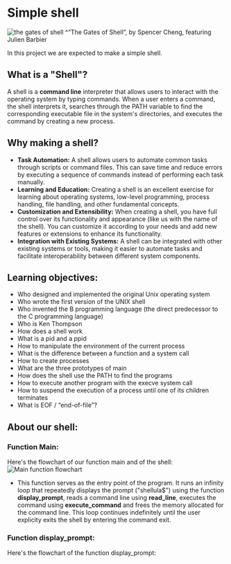 # Simple shell
![the gates of shell](https://s3.eu-west-3.amazonaws.com/hbtn.intranet.project.files/holbertonschool-low_level_programming/235/shell.jpeg) 
^“The Gates of Shell”, by Spencer Cheng, featuring Julien Barbier

In this project we are expected to make a simple shell.

## What is a "Shell"?
A shell is a **command line** interpreter that allows users to interact with the operating system by typing commands. When a user enters a command, the shell interprets it, searches through the PATH variable to find the corresponding executable file in the system's directories, and executes the command by creating a new process.

## Why making a shell?
- **Task Automation:** A shell allows users to automate common tasks through scripts or command files. This can save time and reduce errors by executing a sequence of commands instead of performing each task manually.
- **Learning and Education:** Creating a shell is an excellent exercise for learning about operating systems, low-level programming, process handling, file handling, and other fundamental concepts.
- **Customization and Extensibility:** When creating a shell, you have full control over its functionality and appearance (like us with the name of the shell). You can customize it according to your needs and add new features or extensions to enhance its functionality.
- **Integration with Existing Systems:** A shell can be integrated with other existing systems or tools, making it easier to automate tasks and facilitate interoperability between different system components.

## Learning objectives:
- Who designed and implemented the original Unix operating system
- Who wrote the first version of the UNIX shell
- Who invented the B programming language (the direct predecessor to the C programming language)
- Who is Ken Thompson
- How does a shell work
- What is a pid and a ppid
- How to manipulate the environment of the current process
- What is the difference between a function and a system call
- How to create processes
- What are the three prototypes of main
- How does the shell use the PATH to find the programs
- How to execute another program with the execve system call
- How to suspend the execution of a process until one of its children terminates
- What is EOF / “end-of-file”?

## About our shell:
### Function Main:
Here's the flowchart of our function main and of the shell:
![Main function flowchart](https://github.com/alisonalvezz/holbertonschool-simple_shell/assets/159053351/29fd0653-d85b-4557-bc1e-f5f5ee45206b)
- This function serves as the entry point of the program. It runs an infinity loop that repeatedly displays the prompt ("shellula$") using the function **display_prompt**, reads a command line using **read_line**, executes the command using **execute_command** and frees the memory allocated for the command line.
This loop continues indefinitely until the user explicity exits the shell by entering the command exit.

### Function display_prompt:
Here's the flowchart of the function display_prompt:
